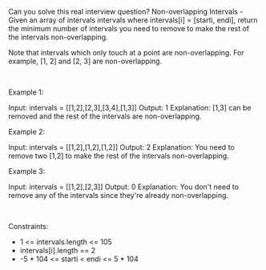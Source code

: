 Can you solve this real interview question? Non-overlapping Intervals - Given an array of intervals intervals where intervals[i] = [starti, endi], return the minimum number of intervals you need to remove to make the rest of the intervals non-overlapping.

Note that intervals which only touch at a point are non-overlapping. For example, [1, 2] and [2, 3] are non-overlapping.

 

Example 1:


Input: intervals = [[1,2],[2,3],[3,4],[1,3]]
Output: 1
Explanation: [1,3] can be removed and the rest of the intervals are non-overlapping.


Example 2:


Input: intervals = [[1,2],[1,2],[1,2]]
Output: 2
Explanation: You need to remove two [1,2] to make the rest of the intervals non-overlapping.


Example 3:


Input: intervals = [[1,2],[2,3]]
Output: 0
Explanation: You don't need to remove any of the intervals since they're already non-overlapping.


 

Constraints:

 * 1 <= intervals.length <= 105
 * intervals[i].length == 2
 * -5 * 104 <= starti < endi <= 5 * 104
